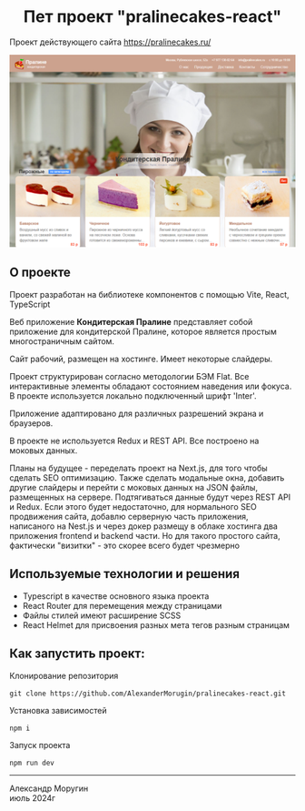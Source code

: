 <h1 align="center">Пет проект "pralinecakes-react"</h1>

Проект действующего сайта https://pralinecakes.ru/

![Pralinecakes Demo](/pralinecakes.png)

## О проекте ##

Проект разработан на библиотеке компонентов с помощью Vite, React, TypeScript

Веб приложение **Кондитерская Пралине** представляет собой приложение для кондитерской Пралине, которое является простым многостраничным сайтом.

Сайт рабочий, размещен на хостинге. Имеет некоторые слайдеры.

Проект структурирован согласно методологии БЭМ Flat. Все интерактивные элементы обладают состоянием наведения или фокуса. В проекте используется локально подключенный шрифт 'Inter'.

Приложение адаптировано для различных разрешений экрана и браузеров.

В проекте не используется Redux и REST API. Все построено на моковых данных.

Планы на будущее - переделать проект на Next.js, для того чтобы сделать SEO оптимизацию. Также сделать модальные окна, добавить другие слайдеры и перейти с моковых данных на JSON файлы, размещенных на сервере. Подтягиваться данные будут через REST API и Redux. Если этого будет недостаточно, для нормального SEO продвижения сайта, добавлю серверную часть приложения, написаного на Nest.js и через докер размещу в облаке хостинга два приложения frontend и backend части. Но для такого простого сайта, фактически "визитки" - это скорее всего будет чрезмерно

## Используемые технологии и решения ##
- Typescript в качестве основного языка проекта
- React Router для перемещения между страницами
- Файлы стилей имеют расширение SCSS
- React Helmet для присвоения разных мета тегов разным страницам

## Как запустить проект: ##
Клонирование репозитория
```
git clone https://github.com/AlexanderMorugin/pralinecakes-react.git
```
Установка зависимостей
```
npm i
```
Запуск проекта
```
npm run dev
```

--------
Александр Моругин\
июль 2024г
